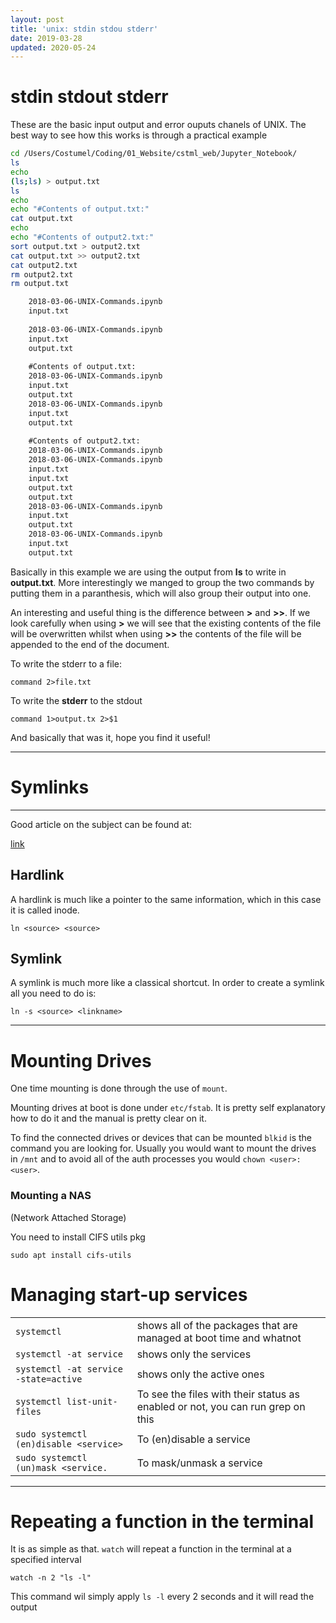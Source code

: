 ```yaml
---
layout: post
title: 'unix: stdin stdou stderr'
date: 2019-03-28
updated: 2020-05-24
---
```


# stdin stdout stderr

These are the basic input output and error ouputs chanels of UNIX. The best way to see how this works is through a practical example


```bash
cd /Users/Costumel/Coding/01_Website/cstml_web/Jupyter_Notebook/
ls
echo
(ls;ls) > output.txt
ls
echo
echo "#Contents of output.txt:"
cat output.txt
echo
echo "#Contents of output2.txt:"
sort output.txt > output2.txt
cat output.txt >> output2.txt
cat output2.txt
rm output2.txt
rm output.txt
```
```txt
    2018-03-06-UNIX-Commands.ipynb
    input.txt
    
    2018-03-06-UNIX-Commands.ipynb
    input.txt
    output.txt
    
    #Contents of output.txt:
    2018-03-06-UNIX-Commands.ipynb
    input.txt
    output.txt
    2018-03-06-UNIX-Commands.ipynb
    input.txt
    output.txt
    
    #Contents of output2.txt:
    2018-03-06-UNIX-Commands.ipynb
    2018-03-06-UNIX-Commands.ipynb
    input.txt
    input.txt
    output.txt
    output.txt
    2018-03-06-UNIX-Commands.ipynb
    input.txt
    output.txt
    2018-03-06-UNIX-Commands.ipynb
    input.txt
    output.txt
```

Basically in this example we are using the output from **ls** to write in **output.txt**. More interestingly we manged to group the two commands by putting them in a paranthesis, which will also group their output into one. 

An interesting and useful thing is the difference between **>** and **>>**. If we look carefully when using **>** we will see that the existing contents of the file will be overwritten whilst when using **>>** the contents of the file will be appended to the end of the document.

To write the stderr to a file:
```
command 2>file.txt
```

To write the **stderr** to the stdout
```
command 1>output.tx 2>$1
```

And basically that was it, hope you find it useful!

---
# Symlinks
---

Good article on the subject can be found at:

[link](https://medium.com/@meghamohan/hard-link-and-symbolic-link-3cad74e5b5dc)

## Hardlink
A hardlink is much like a pointer to the same information, which in this case it is called inode. 
```
ln <source> <source>
```

## Symlink
A symlink is much more like a classical shortcut. 
In order to create a symlink all you need to do is: 
```
ln -s <source> <linkname>
```

---
# Mounting Drives

One time mounting is done through the use of `mount`.

Mounting drives at boot is done under `etc/fstab`. It is pretty self explanatory how to do it and the manual is pretty clear on it.

To find the connected drives or devices that can be mounted `blkid` is the command you are looking for. Usually you would want to mount the drives in `/mnt` and to avoid all of the auth processes you would `chown <user>:<user>`. 

### Mounting a NAS

(Network Attached Storage)

You need to install CIFS utils pkg

`sudo apt install cifs-utils`

# Managing start-up services

|                                        |                                                              |
| -------------------------------------- | ------------------------------------------------------------ |
| `systemctl`                            | shows all of the packages that are managed at boot time and whatnot |
| `systemctl -at service`                | shows only the services                                      |
| `systemctl -at service -state=active`  | shows only the active ones                                   |
| `systemctl list-unit-files`            | To see the files with their status as enabled or not, you can run grep on this |
| `sudo systemctl (en)disable <service>` | To (en)disable a service                                     |
| `sudo systemctl (un)mask <service.`    | To mask/unmask a service                                     |

---
# Repeating a function in the terminal

It is as simple as that. `watch` will repeat a function in the terminal at a specified interval

```
watch -n 2 "ls -l"
```

This command wil simply apply `ls -l` every 2 seconds and it will read the output
